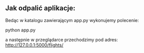 ## Jak odpalić aplikacje:

Bedąc w katalogu zawierającym app.py wykonujemy polecenie:

python app.py

a następnie w przeglądarce przechodzimy pod adres:
http://127.0.0.1:5000/flights/
